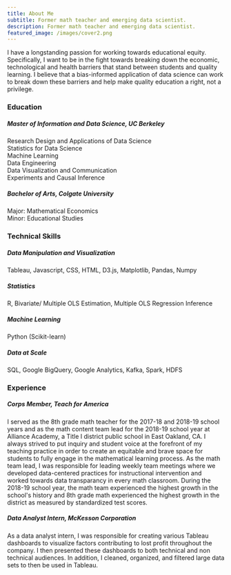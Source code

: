 ```yaml
---
title: About Me
subtitle: Former math teacher and emerging data scientist. 
description: Former math teacher and emerging data scientist. 
featured_image: /images/cover2.png
---
```


<!-- ![](/images/equity.png) -->

<!-- ### My Path to Data Science -->

I have a longstanding passion for working towards educational equity. Specifically, I want to be in the fight towards breaking down the economic, technological and health barriers that stand between students and quality learning. I believe that a bias-informed application of data science can work to break down these barriers and help make quality education a right, not a privilege. 

### Education

##### Master of Information and Data Science, **UC Berkeley**
Research Design and Applications of Data Science
<br>Statistics for Data Science 
<br>Machine Learning 
<br>Data Engineering 
<br>Data Visualization and Communication
<br>Experiments and Causal Inference

##### Bachelor of Arts, **Colgate University**
Major: Mathematical Economics
<br> Minor: Educational Studies

### Technical Skills 

##### Data Manipulation and Visualization
Tableau, Javascript, CSS, HTML, D3.js, Matplotlib, Pandas, Numpy

##### Statistics
R, Bivariate/ Multiple OLS Estimation, Multiple OLS Regression Inference

##### Machine Learning
Python (Scikit-learn)

##### Data at Scale 
SQL, Google BigQuery, Google Analytics, Kafka, Spark, HDFS

### Experience

##### Corps Member, **Teach for America**
I served as the 8th grade math teacher for the 2017-18 and 2018-19 school years and as the math content team lead for the 2018-19 school year at Alliance Academy, a Title I district public school in East Oakland, CA. I always strived to put inquiry and student voice at the forefront of my teaching practice in order to create an equitable and brave space for students to fully engage in the mathematical learning process. As the math team lead, I was responsible for leading weekly team meetings where we developed data-centered practices for instructional intervention and worked towards data transparancy in every math classroom. During the 2018-19 school year, the math team experienced the highest growth in the school's history and 8th grade math experienced the highest growth in the district as measured by standardized test scores. 

##### Data Analyst Intern, **McKesson Corporation**
As a data analyst intern, I was responsible for creating various Tableau dashboards to visualize factors contributing to lost profit throughout the company. I then presented these dashboards to both technical and non technical audiences. In addition, I cleaned, organized, and filtered large data sets to then be used in Tableau. 


<!-- ## Get Index

Journal is created and supported by [Jekyll Themes](https://jekyllthemes.io), and is available for $49.

<a href="https://jekyllthemes.io/theme/journal-personal-jekyll-theme" class="button button--large">Get This Theme</a>  -->